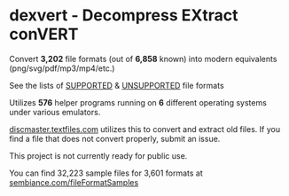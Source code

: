 # dexvert - **D**ecompress **EX**tract con**VERT**
Convert **3,202** file formats (out of **6,858** known) into modern equivalents (png/svg/pdf/mp3/mp4/etc.)

See the lists of [SUPPORTED](SUPPORTED.md) & [UNSUPPORTED](UNSUPPORTED.md) file formats

Utilizes **576** helper programs running on **6** different operating systems under various emulators.

[discmaster.textfiles.com](http://discmaster.textfiles.com/) utilizes this to convert and extract old files. If you find a file that does not convert properly, submit an issue.

This project is not currently ready for public use.

You can find 32,223 sample files for 3,601 formats at [sembiance.com/fileFormatSamples](https://sembiance.com/fileFormatSamples/)
